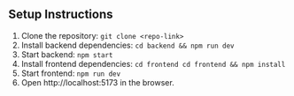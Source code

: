## Setup Instructions
1. Clone the repository: `git clone <repo-link>`
2. Install backend dependencies: `cd backend && npm run dev`
3. Start backend: `npm start`
4. Install frontend dependencies: `cd frontend cd frontend && npm install`
5. Start frontend: `npm run dev`
6. Open http://localhost:5173 in the browser.
